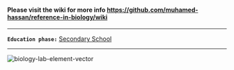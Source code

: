 #### Please visit the wiki for more info https://github.com/muhamed-hassan/reference-in-biology/wiki

***

**`Education phase:`** [Secondary School](https://en.wikipedia.org/wiki/Secondary_school)

***

![biology-lab-element-vector](https://github.com/muhamed-hassan/reference-in-biology/assets/17825804/3fb928ea-ebac-4548-8dc9-5d546c4a2cc4)
